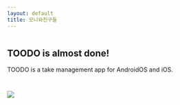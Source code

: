 ```yaml
---
layout: default
title: 모니와친구들
---
```


<div style="display: flex; flex-direction: row; flex-wrap: wrap;">
  <div style="flex-grow: 1;">
    <h2> TOODO is almost done! </h2>
    <p>TOODO is a take management app for AndroidOS and iOS.</p>
  </div>
  <div style="width: 240px; padding-top: 2em; margin-right: 2em;">
    <img src="assets/img/screenshot.gif" style="max-width: 240px; margin: 0 auto; display: block;">
  </div>
</div>
